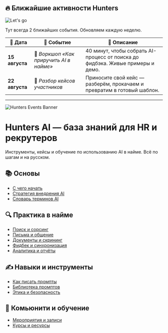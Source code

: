 ## 🔥 Ближайшие активности Hunters
![Let's go](https://media.tenor.com/Ni2p1_6j0PYAAAAC/wolf-of-wall-street-lets-goo.gif)


Тут всегда 2 ближайших события. Обновляем каждую неделю.

| 📅 Дата       | 📝 Событие | 📌 Описание |
|--------------|-----------|-------------|
| **15 августа** | 🧠 *Воркшоп «Как приручить AI в найме»* | 40 минут, чтобы собрать AI-процесс от поиска до фидбэка. Живые примеры и демо. |
| **22 августа** | 💬 *Разбор кейсов участников* | Приносите свой кейс — разберём, прокачаем и превратим в готовый шаблон. |

---

![Hunters Events Banner](https://via.placeholder.com/800x200.png?text=Hunters+Events+🔥)

# Hunters AI — база знаний для HR и рекрутеров
Инструменты, кейсы и обучение по использованию AI в найме. Всё по шагам и на русском.

## 📚 Основы
- [С чего начать](https://github.com/ORG/ai-start-here)
- [Стратегия внедрения AI](https://github.com/ORG/ai-strategy)
- [Словарь терминов AI](https://github.com/ORG/ai-terms)

## 🔍 Практика в найме
- [Поиск и сорсинг](https://github.com/ORG/ai-sourcing)
- [Письма и общение](https://github.com/ORG/ai-outreach)
- [Документы и скрининг](https://github.com/ORG/ai-docs-and-screening)
- [Фидбек и синхронизация](https://github.com/ORG/ai-feedback)
- [Аналитика и отчёты](https://github.com/ORG/ai-analytics)

## ✍️ Навыки и инструменты
- [Как писать промпты](https://github.com/ORG/ai-prompt-engineering)
- [Библиотека промптов](https://github.com/ORG/ai-prompt-library)
- [Этика и безопасность](https://github.com/ORG/ai-ethics)

## 👥 Комьюнити и обучение
- [Мероприятия и записи](https://github.com/ORG/ai-events)
- [Курсы и ресурсы](https://github.com/ORG/ai-learning)
